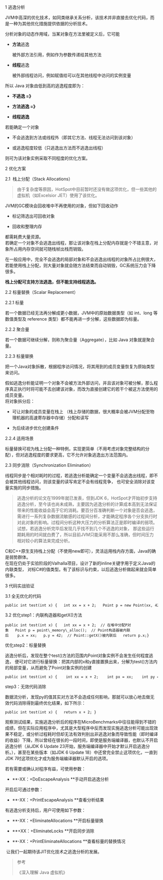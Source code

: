 1 逃逸分析


JVM中高深的优化技术，如同类继承关系分析，该技术并非直接去优化代码，而是一种为其他优化措施提供依据的分析技术。

分析对象的动态作用域，当某对象在方法里被定义后，它可能

*   **方法**逃逸
    
    被外部方法引用，例如作为参数传递给其他方法
    
*   **线程**逃逸
    
    被外部线程访问，例如赋值给可以在其他线程中访问的实例变量
    

  

所以 Java 对象由低到高的逃逸程度即为：

*   **不逃逸 =》**
    
*   **方法逃逸 =》**
    
*   **线程逃逸**
    

  

若能确定一个对象

*   不会逃逸到方法或线程外（即其它方法、线程无法访问到该对象）
    
*   或逃逸程度较低（只逃逸出方法而不逃逸出线程）
    

则可为该对象实例采取不同程度的优化方案。

2 优化方案

  

  

  

  

2.1  栈上分配（Stack Allocations）


  

> 由于复杂度等原因，HotSpot中目前暂时还没有做这项优化，但一些其他的虚拟机（如Excelsior JET）使用了该优化。

JVM的GC模块会回收堆中不再使用的对象，但如下回收动作

*   标记筛选出可回收对象
    
*   回收和整理内存
    

都需耗费大量资源。  
若确定一个对象不会逃逸出线程，那让该对象在栈上分配内存就是个不错主意，对象所占用内存空间就可随栈帧出栈而销毁。  
  

在一般应用中，完全不会逃逸的局部对象和不会逃逸出线程的对象所占比例很大，若能使用栈上分配，则大量对象就会随方法结束而自动销毁，GC系统压力会下降很多。

**栈上分配可支持方法逃逸，但不能支持线程逃逸。**


  

2.2 标量替换（Scalar Replacement）


2.2.1 标量


  

若一个数据已经无法再分解成更小数据，JVM中的原始数据类型（如 int、long 等数值类型及 reference 类型）都不能再进一步分解，这些数据即为标量。


2.2.2 聚合量


  

若一个数据可继续分解，则称为聚合量（Aggregate），比如 Java 对象就是聚合量。


2.2.3 标量替换


  

把一个Java对象拆散，根据程序访问情况，将其用到的成员变量恢复为原始类型来访问。

  
假如逃逸分析能证明一个对象不会被方法外部访问，并且该对象可被分解，那么程序真正执行时将可能不去创建该对象，而改为直接创建它的若干个被这方法使用的成员变量。  
将对象拆分后：

*   可让对象的成员变量在栈上 （栈上存储的数据，很大概率会被JVM分配至物理机器的高速寄存器中存储）分配和读写
    
*   为后续进步优化创建条件
    

2.2.4 适用场景

  

标量替换可视为栈上分配一种特例，实现更简单（不用考虑对象完整结构的分配），但对逃逸程度的要求更高，它不允许对象逃逸出方法范围内。

  

  

2.3 同步消除（Synchronization Elimination）


  

线程同步是个相对耗时的过程，若逃逸分析能确定一个变量不会逃逸出线程，即不会被其他线程访问，则该变量的读写肯定不会有线程竞争， 也可安全消除对该变量实施的同步措施。

> 逃逸分析的论文在1999年就已发表，但到JDK 6，HotSpot才开始初步支持逃逸分析，至今该也尚未成熟，主要因为逃逸分析的计算成本高到无法保证带来的性能收益会高于它的消耗。要百分百准确判断一个对象是否会逃逸，需进行一系列复杂数据流敏感的过程间分析，才能确定程序各个分支执行时对此对象的影响。过程间分析这种大压力的分析算法正是即时编译的弱项。试想，若逃逸分析完毕后发现几乎找不到几个不逃逸的对象， 那这些运行期耗用的时间就白费了，所以目前JVM只能采用不那么准确，但时间压力相对较小的算法来完成分析。

C和C++原生支持栈上分配（不使用new即可），灵活运用栈内存方面，Java的确是弱势群体。  
在现在仍处于实验阶段的Valhalla项目，设计了新的inline关键字用于定义Java的内联类型， 对标C#的值类型。有了该标识与约束，以后逃逸分析做起来就会简单很多。

3 代码实战验证

  

  

  

  

3.1 全无优化的代码 

  

```
public int test(int x) {   int xx = x + 2;   Point p = new Point(xx, 42);   return p.getX(); }
```

  

  

  

3.2 优化step1：内联构造器和getX()方法

  

```
public int test(int x) {   int xx = x + 2;  // 在堆中分配P对象   Point p = point\_memory\_alloc();  // Point构造器被内联后    p.x = xx;   p.y = 42;  // Point::getX()被内联后   return p.x;}
```

  

  

  

优化step2：标量替换


  

逃逸分析后，发现在整个test()方法的范围内Point对象实例不会发生任何程度逃逸， 便可对它进行标量替换：把其内部的x和y直接置换出来，分解为test()方法内的局部变量，从而避免了Point对象实例的创建

```
public int test(int x) {    int xx = x + 2;    int px = xx;    int py = 42    return px; }
```


step3：无效代码消除


数据流分析，发现py的值其实对方法不会造成任何影响，那就可以放心地去做无效代码消除得到最终优化结果，如下所示：

```
public int test(int x) {   return x + 2; }
```

观察测试结果，实施逃逸分析后的程序在MicroBenchmarks中往往能得到不错的成绩，但在实际应用程序中，尤其是大型程序中反而发现实施逃逸分析可能出现效果不稳定，或分析过程耗时但却无法有效判别出非逃逸对象而导致性能（即时编译的收益）下降，所以曾经在很长的一段时间，即使是服务端编译器，也默认不开启逃逸分析（从JDK 6 Update 23开始，服务端编译器中开始才默认开启逃逸分析。），甚至在某些版本（如JDK 6 Update 18）中还曾完全禁止这项优化，一直到JDK 7时这项优化才成为服务端编译器默认开启的选项。

若有需要或确认对程序有益，可使用参数：

*   **-XX：+DoEscapeAnalysis **手动开启逃逸分析
    

开启后可通过参数：

*   **-XX：+PrintEscapeAnalysis **查看分析结果
    

有逃逸分析支持后，用户可使用如下参数：

*   **-XX：+EliminateAllocations **开启标量替换
    
*   **+XX：+EliminateLocks **开启同步消除
    
*   **-XX：+PrintEliminateAllocations **查看标量的替换情况
    

 让我们一起期待该JIT优化技术之逃逸分析的发展。

> 参考
> 
> 《深入理解 Java 虚拟机》